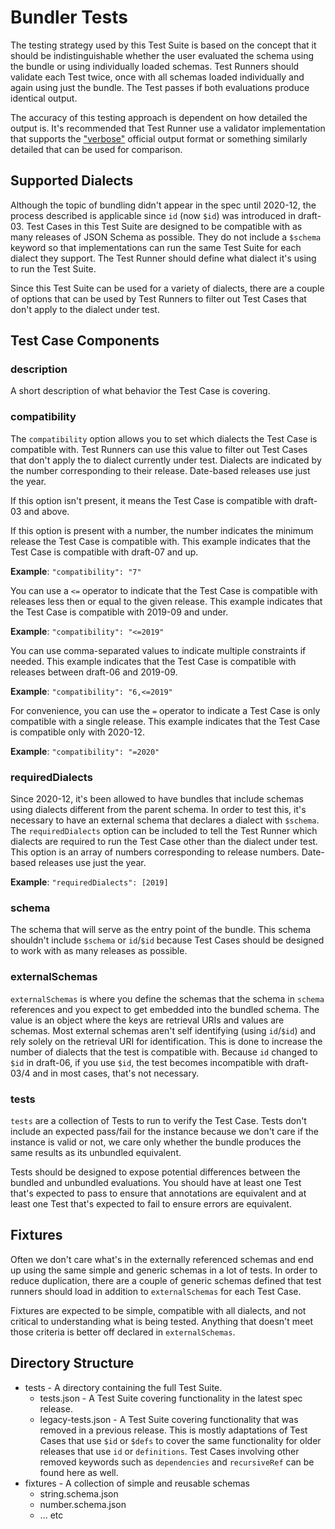 # Bundler Tests

The testing strategy used by this Test Suite is based on the concept that it
should be indistinguishable whether the user evaluated the schema using the
bundle or using individually loaded schemas. Test Runners should validate each
Test twice, once with all schemas loaded individually and again using just the
bundle. The Test passes if both evaluations produce identical output.

The accuracy of this testing approach is dependent on how detailed the output
is. It's recommended that Test Runner use a validator implementation that
supports the
["verbose"](https://json-schema.org/draft/2020-12/json-schema-core#name-verbose)
official output format or something similarly detailed that can be used for
comparison.

## Supported Dialects

Although the topic of bundling didn't appear in the spec until 2020-12, the
process described is applicable since `id` (now `$id`) was introduced in
draft-03. Test Cases in this Test Suite are designed to be compatible with as
many releases of JSON Schema as possible. They do not include a `$schema`
keyword so that implementations can run the same Test Suite for each dialect
they support. The Test Runner should define what dialect it's using to run the
Test Suite.

Since this Test Suite can be used for a variety of dialects, there are a couple
of options that can be used by Test Runners to filter out Test Cases that don't
apply to the dialect under test.

## Test Case Components

### description

A short description of what behavior the Test Case is covering.

### compatibility

The `compatibility` option allows you to set which dialects the Test Case is
compatible with. Test Runners can use this value to filter out Test Cases that
don't apply the to dialect currently under test. Dialects are indicated by the
number corresponding to their release. Date-based releases use just the year.

If this option isn't present, it means the Test Case is compatible with draft-03
and above.

If this option is present with a number, the number indicates the minimum
release the Test Case is compatible with. This example indicates that the Test
Case is compatible with draft-07 and up.

**Example**: `"compatibility": "7"`

You can use a `<=` operator to indicate that the Test Case is compatible with
releases less then or equal to the given release. This example indicates that
the Test Case is compatible with 2019-09 and under.

**Example**: `"compatibility": "<=2019"`

You can use comma-separated values to indicate multiple constraints if needed.
This example indicates that the Test Case is compatible with releases between
draft-06 and 2019-09.

**Example**: `"compatibility": "6,<=2019"`

For convenience, you can use the `=` operator to indicate a Test Case is only
compatible with a single release. This example indicates that the Test Case is
compatible only with 2020-12.

**Example**: `"compatibility": "=2020"`

### requiredDialects

Since 2020-12, it's been allowed to have bundles that include schemas using
dialects different from the parent schema. In order to test this, it's necessary
to have an external schema that declares a dialect with `$schema`. The
`requiredDialects` option can be included to tell the Test Runner which dialects
are required to run the Test Case other than the dialect under test. This option
is an array of numbers corresponding to release numbers. Date-based releases use
just the year.

**Example**: `"requiredDialects": [2019]`

### schema

The schema that will serve as the entry point of the bundle. This schema
shouldn't include `$schema` or `id`/`$id` because Test Cases should be designed
to work with as many releases as possible.

### externalSchemas

`externalSchemas` is where you define the schemas that the schema in `schema`
references and you expect to get embedded into the bundled schema. The value is
an object where the keys are retrieval URIs and values are schemas. Most
external schemas aren't self identifying (using `id`/`$id`) and rely solely on
the retrieval URI for identification. This is done to increase the number of
dialects that the test is compatible with. Because `id` changed to `$id` in
draft-06, if you use `$id`, the test becomes incompatible with draft-03/4 and in
most cases, that's not necessary.

### tests

`tests` are a collection of Tests to run to verify the Test Case. Tests don't
include an expected pass/fail for the instance because we don't care if the
instance is valid or not, we care only whether the bundle produces the same
results as its unbundled equivalent.

Tests should be designed to expose potential differences between the bundled and
unbundled evaluations. You should have at least one Test that's expected to pass
to ensure that annotations are equivalent and at least one Test that's expected
to fail to ensure errors are equivalent.

## Fixtures

Often we don't care what's in the externally referenced schemas and end up using
the same simple and generic schemas in a lot of tests. In order to reduce
duplication, there are a couple of generic schemas defined that test runners
should load in addition to `externalSchemas` for each Test Case.

Fixtures are expected to be simple, compatible with all dialects, and not
critical to understanding what is being tested. Anything that doesn't meet those
criteria is better off declared in `externalSchemas`.

## Directory Structure

* tests - A directory containing the full Test Suite.
  * tests.json - A Test Suite covering functionality in the latest spec release.
  * legacy-tests.json - A Test Suite covering functionality that was removed in
    a previous release. This is mostly adaptations of Test Cases that use `$id`
    or `$defs` to cover the same functionality for older releases that use `id`
    or `definitions`. Test Cases involving other removed keywords such as
    `dependencies` and `recursiveRef` can be found here as well.
* fixtures - A collection of simple and reusable schemas
  * string.schema.json
  * number.schema.json
  * ... etc
